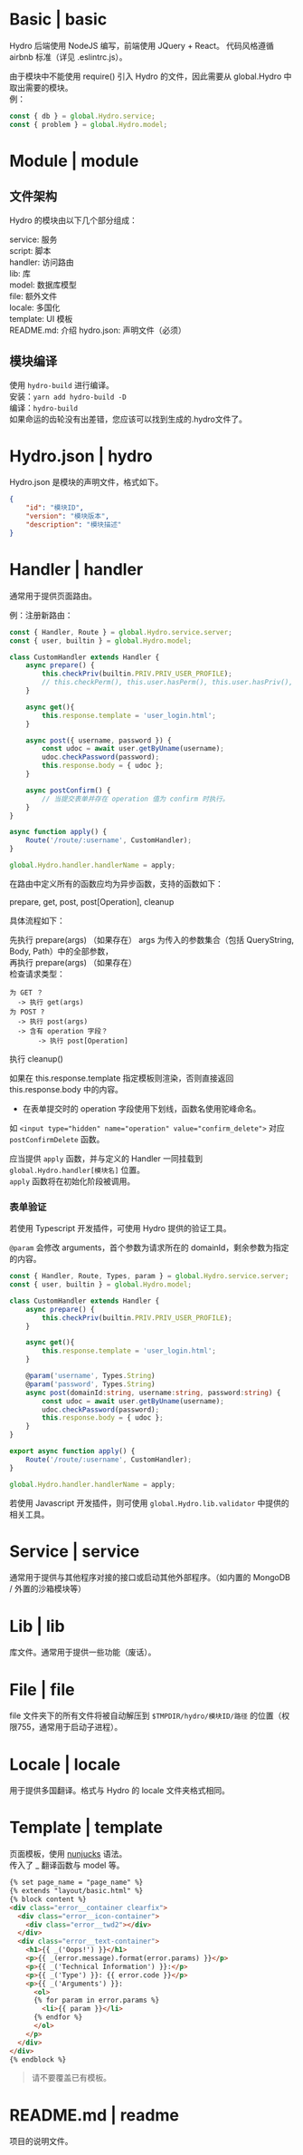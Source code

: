 # Basic | basic

Hydro 后端使用 NodeJS 编写，前端使用 JQuery + React。
代码风格遵循 airbnb 标准（详见 .eslintrc.js）。

由于模块中不能使用 require() 引入 Hydro 的文件，因此需要从 global.Hydro 中取出需要的模块。  
例： 

```js
const { db } = global.Hydro.service;
const { problem } = global.Hydro.model;
```

# Module | module

## 文件架构

Hydro 的模块由以下几个部分组成：

service: 服务  
script: 脚本  
handler: 访问路由  
lib: 库  
model: 数据库模型  
file: 额外文件  
locale: 多国化  
template: UI 模板  
README.md: 介绍
hydro.json: 声明文件（必须）

## 模块编译

使用 `hydro-build` 进行编译。  
安装：`yarn add hydro-build -D`  
编译：`hydro-build`  
如果命运的齿轮没有出差错，您应该可以找到生成的.hydro文件了。

# Hydro.json | hydro

Hydro.json 是模块的声明文件，格式如下。  

```json
{
    "id": "模块ID",
    "version": "模块版本",
    "description": "模块描述"
}
```

# Handler | handler

通常用于提供页面路由。

例：注册新路由：

```js
const { Handler, Route } = global.Hydro.service.server;
const { user, builtin } = global.Hydro.model;

class CustomHandler extends Handler {
    async prepare() {
        this.checkPriv(builtin.PRIV.PRIV_USER_PROFILE);
        // this.checkPerm(), this.user.hasPerm(), this.user.hasPriv(), etc.
    }

    async get(){
        this.response.template = 'user_login.html';
    }

    async post({ username, password }) {
        const udoc = await user.getByUname(username);
        udoc.checkPassword(password);
        this.response.body = { udoc };
    }

    async postConfirm() {
        // 当提交表单并存在 operation 值为 confirm 时执行。
    }
}

async function apply() {
    Route('/route/:username', CustomHandler);
}

global.Hydro.handler.handlerName = apply;
```

在路由中定义所有的函数应均为异步函数，支持的函数如下：

prepare, get, post, post[Operation], cleanup

具体流程如下：

先执行 prepare(args) （如果存在）
args 为传入的参数集合（包括 QueryString, Body, Path）中的全部参数，  
再执行 prepare(args) （如果存在）  
检查请求类型：

```
为 GET ？  
  -> 执行 get(args)  
为 POST ?  
  -> 执行 post(args)  
  -> 含有 operation 字段？  
       -> 执行 post[Operation]  
```

执行 cleanup()  

如果在 this.response.template 指定模板则渲染，否则直接返回 this.response.body 中的内容。  

* 在表单提交时的 operation 字段使用下划线，函数名使用驼峰命名。  

如 `<input type="hidden" name="operation" value="confirm_delete">` 对应 `postConfirmDelete` 函数。

应当提供 `apply` 函数，并与定义的 Handler 一同挂载到 `global.Hydro.handler[模块名]` 位置。  
`apply` 函数将在初始化阶段被调用。  

### 表单验证

若使用 Typescript 开发插件，可使用 Hydro 提供的验证工具。  

`@param` 会修改 arguments，首个参数为请求所在的 domainId，剩余参数为指定的内容。  

```ts
const { Handler, Route, Types, param } = global.Hydro.service.server;
const { user, builtin } = global.Hydro.model;

class CustomHandler extends Handler {
    async prepare() {
        this.checkPriv(builtin.PRIV.PRIV_USER_PROFILE);
    }

    async get(){
        this.response.template = 'user_login.html';
    }

    @param('username', Types.String)
    @param('password', Types.String)
    async post(domainId:string, username:string, password:string) {
        const udoc = await user.getByUname(username);
        udoc.checkPassword(password);
        this.response.body = { udoc };
    }
}

export async function apply() {
    Route('/route/:username', CustomHandler);
}

global.Hydro.handler.handlerName = apply;
```

若使用 Javascript 开发插件，则可使用 `global.Hydro.lib.validator` 中提供的相关工具。

# Service | service

通常用于提供与其他程序对接的接口或启动其他外部程序。（如内置的 MongoDB / 外置的沙箱模块等）

# Lib | lib

库文件。通常用于提供一些功能（废话）。

# File | file

file 文件夹下的所有文件将被自动解压到 `$TMPDIR/hydro/模块ID/路径` 的位置（权限755，通常用于启动子进程）。

# Locale | locale

用于提供多国翻译。格式与 Hydro 的 locale 文件夹格式相同。

# Template | template

页面模板，使用 [nunjucks](https://mozilla.github.io/nunjucks/cn/templating.html) 语法。  
传入了 _ 翻译函数与 model 等。

```html
{% set page_name = "page_name" %}
{% extends "layout/basic.html" %}
{% block content %}
<div class="error__container clearfix">
  <div class="error__icon-container">
    <div class="error__twd2"></div>
  </div>
  <div class="error__text-container">
    <h1>{{ _('Oops!') }}</h1>
    <p>{{ _(error.message).format(error.params) }}</p>
    <p>{{ _('Technical Information') }}:</p>
    <p>{{ _('Type') }}: {{ error.code }}</p>
    <p>{{ _('Arguments') }}:
      <ol>
      {% for param in error.params %}
        <li>{{ param }}</li>
      {% endfor %}
      </ol>
    </p>
  </div>
</div>
{% endblock %}
```

<blockquote class="note">请不要覆盖已有模板。</blockquote>

# README.md | readme

项目的说明文件。
